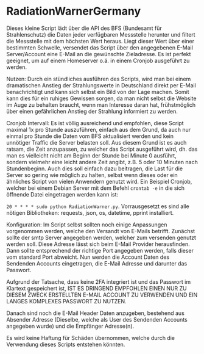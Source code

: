 # RadiationWarnerGermany
Dieses kleine Script lädt über die API des BFS (Bundesamt für Strahlenschutz) die Daten jeder verfügbaren Messstelle herunter und filtert die Messstelle mit dem höchsten Wert heraus. Liegt dieser Wert über einer bestimmten Schwelle, versendet das Script über den angegebenen E-Mail Server/Account eine E-Mail an die gewünschte Zieladresse. 
Es ist perfekt geeignet, um auf einem Homeserver o.ä. in einem Cronjob ausgeführt zu werden.

Nutzen: Durch ein stündliches ausführen des Scripts, wird man bei einem dramatischen Anstieg der Strahlungswerte in Deutschland direkt per E-Mail benachrichtigt und kann sich selbst ein Bild von der Lage machen. Somit kann dies für ein ruhiges Gewissen sorgen, da man nicht selbst die Website im Auge zu behalten braucht, wenn man Interesse daran hat, frühstmöglich über einen gefährlichen Anstieg der Strahlung informiert zu werden. 

Cronjob Intervall: Es ist völlig ausreichend und empfohlen, diese Script maximal 1x pro Stunde auszuführen, einfach aus dem Grund, da auch nur einmal pro Stunde die Daten vom BFS aktualisiert werden und kein unnötiger Traffic die Server belasten soll. Aus diesem Grund ist es auch ratsam, die Zeit anzupassen, zu welcher das Script ausgeführt wird, dh. das man es vielleicht nicht am Beginn der Stunde bei Minute 0 ausführt, sondern vielmehr eine leicht andere Zeit angibt, z.B. 5 oder 10 Minuten nach Stundenbeginn. Auch dies soll einfach dazu beitragen, die Last für die Server so gering wie möglich zu halten, selbst wenn dieses oder ein ähnliches Script von vielen Anwendern genutzt wird. 
Ein Beispiel Cronjob, welcher bei einem Debian Server mit dem Befehl ```crontab -e``` in die sich öffnende Datei eingetragen werden kann ist: 

```20 * * * * sudo python RadiationWarner.py```. Vorrausgesetzt es sind alle nötigen Bibliotheken: requests, json, os, datetime, pprint installiert. 

Konfiguration: Im Script selbst sollten noch einige Anpassungen vorgenommen werden, welche den Versandt von E-Mails betrifft. 
Zunächst sollte der smtp Server angegeben werden, welcher zum versenden genutzt werden soll. Diese Adresse lässt sich beim E-Mail Provider herausfinden. 
Dann sollte entsprechend der richtige Port angegeben werden, falls dieser vom standard Port abweicht.
Nun werden die Account Daten des Sendenden Accounts eingetragen, die E-Mail Adresse und darunter das Passwort. 

Aufgrund der Tatsache, dass keine 2FA integriert ist und das Passwort im Klartext gespeichert ist, IST ES DRINGEND EMPFOHLEN EINEN NUR ZU DIESEM ZWECK ERSTELLTEN E-MAIL ACCOUNT ZU VERWENDEN UND EIN LANGES KOMPLEXES PASSWORT ZU NUTZEN.

Danach sind noch die E-Mail Header Daten anzugeben, bestehend aus Absender Adresse (Dieselbe, welche als User des Sendenden Accounts angegeben wurde) und die Empfänger Adresse(n).

Es wird keine Haftung für Schäden übernommen, welche durch die Verwendung dieses Scripts entstehen könnten.
